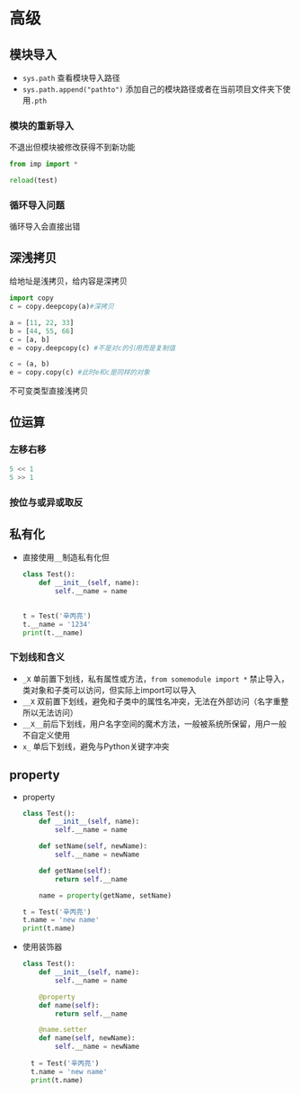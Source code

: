 # 高级

## 模块导入

* `sys.path` 查看模块导入路径
* `sys.path.append("pathto")` 添加自己的模块路径或者在当前项目文件夹下使用`.pth`

### 模块的重新导入

不退出但模块被修改获得不到新功能

```python
from imp import *

reload(test)
```

### 循环导入问题

循环导入会直接出错

## 深浅拷贝

给地址是浅拷贝，给内容是深拷贝

```python
import copy
c = copy.deepcopy(a)#深拷贝

a = [11, 22, 33]
b = [44, 55, 66]
c = [a, b]
e = copy.deepcopy(c) #不是对c的引用而是复制值

c = (a, b)
e = copy.copy(c) #此时e和c是同样的对象
```

 不可变类型直接浅拷贝

## 位运算

### 左移右移

```python
5 << 1
5 >> 1
```

### 按位与或异或取反

## 私有化

* 直接使用`__`制造私有化但

  ```python
  class Test():
      def __init__(self, name):
          self.__name = name

      
  t = Test('辛丙亮')
  t.__name = '1234'
  print(t.__name)
  ```

### 下划线和含义

* `_X` 单前置下划线，私有属性或方法，`from somemodule import *` 禁止导入，类对象和子类可以访问，但实际上import可以导入
* `__X` 双前置下划线，避免和子类中的属性名冲突，无法在外部访问（名字重整所以无法访问）
* `__X__`前后下划线，用户名字空间的魔术方法，一般被系统所保留，用户一般不自定义使用
* `x_` 单后下划线，避免与Python关键字冲突

## property

* property

  ```python
  class Test():
      def __init__(self, name):
          self.__name = name

      def setName(self, newName):
          self.__name = newName

      def getName(self):
          return self.__name

      name = property(getName, setName)

  t = Test('辛丙亮')
  t.name = 'new name'
  print(t.name)

  ```

* 使用装饰器

  ```python
  class Test():
      def __init__(self, name):
          self.__name = name

      @property
      def name(self):
          return self.__name

      @name.setter
      def name(self, newName):
          self.__name = newName
          
    t = Test('辛丙亮')
    t.name = 'new name'
    print(t.name)
  ```


